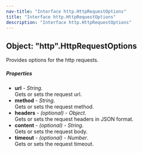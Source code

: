 ```yaml
---
nav-title: "Interface http.HttpRequestOptions"
title: "Interface http.HttpRequestOptions"
description: "Interface http.HttpRequestOptions"
---
```

## Object: "http".HttpRequestOptions  
Provides options for the http requests.

##### Properties
 - **url** - _String_.    
  Gets or sets the request url.
 - **method** - _String_.    
  Gets or sets the request method.
 - **headers** - _(optional)_ - _Object_.    
  Gets or sets the request headers in JSON format.
 - **content** - _(optional)_ - _String_.    
  Gets or sets the request body.
 - **timeout** - _(optional)_ - _Number_.    
  Gets or sets the request timeout.